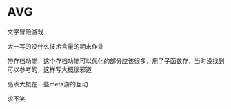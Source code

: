 # AVG  

文字冒险游戏  

大一写的没什么技术含量的期末作业  

带存档功能，这个存档功能可以优化的部分应该很多，用了子函数存，当时没找到可以参考的，这样写大概很邪道  

亮点大概在一些meta游的互动  

求不笑  

